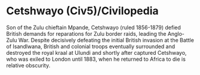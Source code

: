 # Cetshwayo (Civ5)/Civilopedia

Son of the Zulu chieftain Mpande, Cetshwayo (ruled 1856-1879) defied British demands for reparations for Zulu border raids, leading the Anglo-Zulu War. Despite decisively defeating the initial British invasion at the Battle of Isandlwana, British and colonial troops eventually surrounded and destroyed the royal kraal at Ulundi and shortly after captured Cetshwayo, who was exiled to London until 1883, when he returned to Africa to die is relative obscurity.